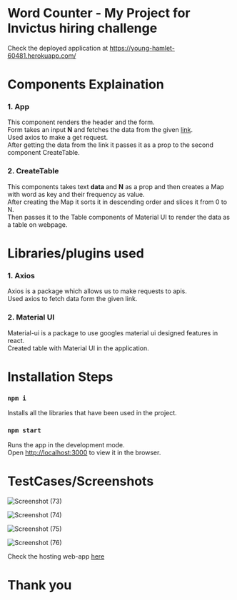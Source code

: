 # Word Counter - My Project for Invictus hiring challenge
Check the deployed application at https://young-hamlet-60481.herokuapp.com/

# Components Explaination

### 1. App
This component renders the header and the form. <br>
Form takes an input **N** and fetches the data from the given [link](https://raw.githubusercontent.com/invictustech/test/main/README.md).<br>
Used axios to make a get request.<br>
After getting the data from the link it passes it as a prop to the second component CreateTable.

### 2. CreateTable
This components takes text **data** and **N** as a prop and then creates a Map with word as key and their frequency as value.<br>
After creating the Map it sorts it in descending order and slices it from 0 to N.<br>
Then passes it to the Table components of Material UI to render the data as a table on webpage.

# Libraries/plugins used

### 1. Axios
Axios is a package which allows us to make requests to apis.<br>
Used axios to fetch data form the given link.

### 2. Material UI
Material-ui is a package to use googles material ui designed features in react.<br>
Created table with Material UI in the application.

# Installation Steps

### `npm i`

Installs all the libraries that have been used in the project.

### `npm start`

Runs the app in the development mode.\
Open [http://localhost:3000](http://localhost:3000) to view it in the browser.

# TestCases/Screenshots

![Screenshot (73)](https://user-images.githubusercontent.com/81869115/118536241-1a8f9a80-b769-11eb-98d9-aea3841f72ca.png)

![Screenshot (74)](https://user-images.githubusercontent.com/81869115/118536235-18c5d700-b769-11eb-87ef-9172a3d8e472.png)

![Screenshot (75)](https://user-images.githubusercontent.com/81869115/118536245-1c595e00-b769-11eb-9283-807405aad12b.png)

![Screenshot (76)](https://user-images.githubusercontent.com/81869115/118536243-1bc0c780-b769-11eb-8175-cc9537b9250f.png)

Check the hosting web-app [here](https://young-hamlet-60481.herokuapp.com/)

# Thank you
